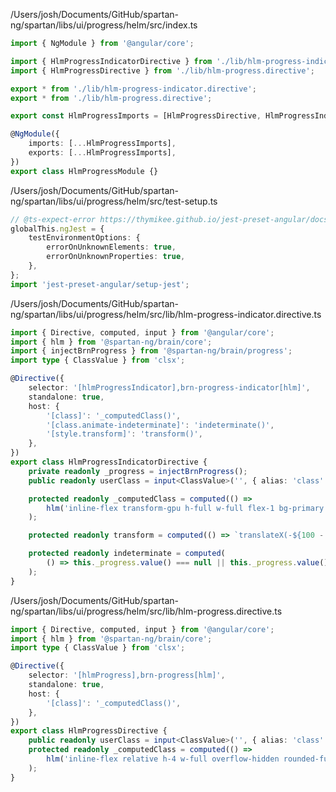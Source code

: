 /Users/josh/Documents/GitHub/spartan-ng/spartan/libs/ui/progress/helm/src/index.ts
```typescript
import { NgModule } from '@angular/core';

import { HlmProgressIndicatorDirective } from './lib/hlm-progress-indicator.directive';
import { HlmProgressDirective } from './lib/hlm-progress.directive';

export * from './lib/hlm-progress-indicator.directive';
export * from './lib/hlm-progress.directive';

export const HlmProgressImports = [HlmProgressDirective, HlmProgressIndicatorDirective] as const;

@NgModule({
	imports: [...HlmProgressImports],
	exports: [...HlmProgressImports],
})
export class HlmProgressModule {}

```
/Users/josh/Documents/GitHub/spartan-ng/spartan/libs/ui/progress/helm/src/test-setup.ts
```typescript
// @ts-expect-error https://thymikee.github.io/jest-preset-angular/docs/getting-started/test-environment
globalThis.ngJest = {
	testEnvironmentOptions: {
		errorOnUnknownElements: true,
		errorOnUnknownProperties: true,
	},
};
import 'jest-preset-angular/setup-jest';

```
/Users/josh/Documents/GitHub/spartan-ng/spartan/libs/ui/progress/helm/src/lib/hlm-progress-indicator.directive.ts
```typescript
import { Directive, computed, input } from '@angular/core';
import { hlm } from '@spartan-ng/brain/core';
import { injectBrnProgress } from '@spartan-ng/brain/progress';
import type { ClassValue } from 'clsx';

@Directive({
	selector: '[hlmProgressIndicator],brn-progress-indicator[hlm]',
	standalone: true,
	host: {
		'[class]': '_computedClass()',
		'[class.animate-indeterminate]': 'indeterminate()',
		'[style.transform]': 'transform()',
	},
})
export class HlmProgressIndicatorDirective {
	private readonly _progress = injectBrnProgress();
	public readonly userClass = input<ClassValue>('', { alias: 'class' });

	protected readonly _computedClass = computed(() =>
		hlm('inline-flex transform-gpu h-full w-full flex-1 bg-primary transition-all', this.userClass()),
	);

	protected readonly transform = computed(() => `translateX(-${100 - (this._progress.value() ?? 100)}%)`);

	protected readonly indeterminate = computed(
		() => this._progress.value() === null || this._progress.value() === undefined,
	);
}

```
/Users/josh/Documents/GitHub/spartan-ng/spartan/libs/ui/progress/helm/src/lib/hlm-progress.directive.ts
```typescript
import { Directive, computed, input } from '@angular/core';
import { hlm } from '@spartan-ng/brain/core';
import type { ClassValue } from 'clsx';

@Directive({
	selector: '[hlmProgress],brn-progress[hlm]',
	standalone: true,
	host: {
		'[class]': '_computedClass()',
	},
})
export class HlmProgressDirective {
	public readonly userClass = input<ClassValue>('', { alias: 'class' });
	protected readonly _computedClass = computed(() =>
		hlm('inline-flex relative h-4 w-full overflow-hidden rounded-full bg-secondary', this.userClass()),
	);
}

```
